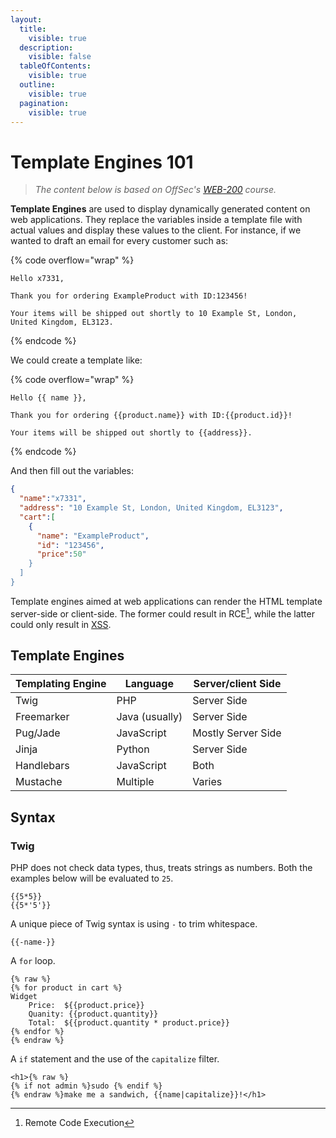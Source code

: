 ```yaml
---
layout:
  title:
    visible: true
  description:
    visible: false
  tableOfContents:
    visible: true
  outline:
    visible: true
  pagination:
    visible: true
---
```


# Template Engines 101

> _The content below is based on OffSec's_ [_WEB-200_](https://www.offsec.com/courses/web-200/) _course._

**Template Engines** are used to display dynamically generated content on web applications. They replace the variables inside a template file with actual values and display these values to the client. For instance, if we wanted to draft an email for every customer such as:&#x20;

{% code overflow="wrap" %}
```
Hello x7331,

Thank you for ordering ExampleProduct with ID:123456! 

Your items will be shipped out shortly to 10 Example St, London, United Kingdom, EL3123.
```
{% endcode %}

We could create a template like:

{% code overflow="wrap" %}
```
Hello {{ name }},

Thank you for ordering {{product.name}} with ID:{{product.id}}! 

Your items will be shipped out shortly to {{address}}.
```
{% endcode %}

And then fill out the variables:

```json
{
  "name":"x7331",
  "address": "10 Example St, London, United Kingdom, EL3123",
  "cart":[
    {
      "name": "ExampleProduct",
      "id": "123456",
      "price":50"
    }
  ]
}
```

Template engines aimed at web applications can render the HTML template server-side or client-side. The former could result in RCE[^1], while the latter could only result in [XSS](../xss/).

## Template Engines

| Templating Engine | Language       | Server/client Side |
| ----------------- | -------------- | ------------------ |
| Twig              | PHP            | Server Side        |
| Freemarker        | Java (usually) | Server Side        |
| Pug/Jade          | JavaScript     | Mostly Server Side |
| Jinja             | Python         | Server Side        |
| Handlebars        | JavaScript     | Both               |
| Mustache          | Multiple       | Varies             |

## Syntax

### Twig

PHP does not check data types, thus, treats strings as numbers. Both the examples below will be evaluated to `25`.

```twig
{{5*5}} 
{{5*'5'}}
```

A unique piece of Twig syntax is using `-` to trim whitespace.

```twig
{{-name-}}
```

A `for` loop.

```twig
{% raw %}
{% for product in cart %}
Widget
	Price:	${{product.price}}
	Quanity: {{product.quantity}}
	Total: 	${{product.quantity * product.price}}
{% endfor %}
{% endraw %}
```

A `if` statement and the use of the `capitalize` filter.

```twig
<h1>{% raw %}
{% if not admin %}sudo {% endif %}
{% endraw %}make me a sandwich, {{name|capitalize}}!</h1>
```

[^1]: Remote Code Execution
